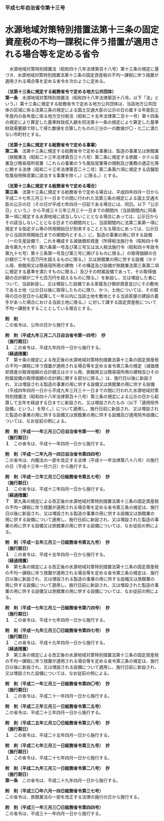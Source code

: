 ### 平成七年自治省令第十三号  
# 水源地域対策特別措置法第十三条の固定資産税の不均一課税に伴う措置が適用される場合等を定める省令  
　水源地域対策特別措置法（昭和四十八年法律第百十八号）第十三条の規定に基づき、水源地域対策特別措置法第十三条の固定資産税の不均一課税に伴う措置が適用される場合等を定める省令を次のように定める。  
  
**（法第十三条に規定する総務省令で定める地方公共団体）**  
**第一条**　水源地域対策特別措置法（昭和四十八年法律第百十八号。以下「法」という。）第十三条に規定する総務省令で定める地方公共団体は、当該地方公共団体の区域に係る法第三条の規定による国土交通大臣の公示の日の属する年度前三年度内の各年度に係る地方交付税法（昭和二十五年法律第二百十一号）第十四条の規定により算定した基準財政収入額を同法第十一条の規定により算定した基準財政需要額で除して得た数値を合算したものの三分の一の数値が〇・七二に満たない市町村とする。  
  
**（法第十三条に規定する総務省令で定める事業）**  
**第二条**　法第十三条に規定する総務省令で定める事業は、製造の事業又は旅館業（旅館業法（昭和二十三年法律第百三十八号）第二条に規定する旅館・ホテル営業及び簡易宿所営業（これらの事業のうち風俗営業等の規制及び業務の適正化等に関する法律（昭和二十三年法律第百二十二号）第二条第六項に規定する店舗型性風俗特殊営業に該当する事業を除く。）に限る。）とする。  
  
**（法第十三条に規定する総務省令で定める場合）**  
**第三条**　法第十三条に規定する総務省令で定める場合は、平成四年四月一日から平成二十七年三月三十一日までの間に行われた法第三条の規定による国土交通大臣の公示の日（その日が平成七年四月一日前である場合には、同日。以下「公示日」という。）から平成三十三年三月三十一日までの期間内（当該期間内に同条第一項に規定する水源地域に該当しないこととなる場合にあっては、公示日からその該当しないこととなる日までの期間内とし、当該期間内に法第二条第一項に規定する指定ダム等の供用開始日が到来することとなる場合にあっては、公示日から当該供用開始日までの期間内とする。）に、製造の事業の用に供する設備（一の生産設備で、これを構成する減価償却資産（所得税法施行令（昭和四十年政令第九十六号）第六条第一号及び第三号又は法人税法施行令（昭和四十年政令第九十七号）第十三条第一号及び第三号に掲げるものに限る。）の取得価額の合計額が二千七百万円を超えるものに限る。）又は旅館業の用に供する設備（ホテル用、旅館用又は簡易宿所用の建物（その構造及び設備が旅館業法第三条第二項に規定する基準を満たすものに限る。）及びその附属設備であって、その取得価額の合計額が二千七百万円を超えるものに限る。）を新設し、又は増設した者について、当該新設し、又は増設した設備である家屋及び償却資産並びにその敷地である土地（公示日以後に取得したものに限り、かつ、土地については、その取得の日の翌日から起算して一年以内に当該土地を敷地とする当該家屋の建設の着手があった場合における当該土地に限る。）に対して課する固定資産税について不均一課税をすることとしている場合とする。  
  
**附　則**  
この省令は、公布の日から施行する。  
  
**附　則（平成九年三月二八日自治省令第一四号）　抄**  
**（施行期日）**  
**１**　この省令は、平成九年四月一日から施行する。  
**（経過措置）**  
**７**　第十条の規定による改正後の水源地域対策特別措置法第十三条の固定資産税の不均一課税に伴う措置が適用される場合等を定める省令第三条の規定（減価償却資産の取得価額の合計額又はホテル用、旅館用又は簡易宿所用の建物及びその附属設備の取得価額の合計額に関する部分に限る。）は、施行日以後に新設され、又は増設される製造の事業の用に供する設備又は旅館業の用に供する設備（平成四年四月一日から平成九年三月三十一日までの間に行われた水源地域対策特別措置法（昭和四十八年法律第百十八号）第三条の規定による公示の日から起算して五年を経過する日までに新設され、又は増設されたもの（以下「適用除外設備」という。）を除く。）について適用し、施行日前に新設され、又は増設された製造の事業の用に供する設備又は旅館業の用に供する設備及び適用除外設備については、なお従前の例による。  
  
**附　則（平成一一年三月三〇日自治省令第一一号）　抄**  
**（施行期日）**  
**１**　この省令は、平成十一年四月一日から施行する。  
  
**附　則（平成一二年九月一四日自治省令第四四号）**  
この省令は、内閣法の一部を改正する法律（平成十一年法律第八十八号）の施行の日（平成十三年一月六日）から施行する。  
  
**附　則（平成一三年三月三〇日総務省令第五七号）　抄**  
**（施行期日）**  
**１**　この省令は、平成十三年四月一日から施行する。  
**（経過措置）**  
**７**　第九条の規定による改正後の水源地域対策特別措置法第十三条の固定資産税の不均一課税に伴う措置が適用される場合等を定める省令第三条の規定は、施行日以後に新設され、又は増設される製造の事業の用に供する設備又は旅館業の用に供する設備について適用し、施行日前に新設され、又は増設された製造の事業の用に供する設備又は旅館業の用に供する設備については、なお従前の例による。  
  
**附　則（平成一五年三月三一日総務省令第五九号）　抄**  
**（施行期日）**  
**１**　この省令は、平成十五年四月一日から施行する。  
**（経過措置）**  
**６**　第七条の規定による改正後の水源地域対策特別措置法第十三条の固定資産税の不均一課税に伴う措置が適用される場合等を定める省令第三条の規定は、施行日以後に新設され、又は増設される製造の事業の用に供する設備又は旅館業の用に供する設備について適用し、施行日前に新設され、又は増設された製造の事業の用に供する設備又は旅館業の用に供する設備については、なお従前の例による。  
  
**附　則（平成一七年三月三一日総務省令第六四号）　抄**  
**（施行期日）**  
**１**　この省令は、平成十七年四月一日から施行する。  
  
**附　則（平成一九年三月三〇日総務省令第四七号）　抄**  
**（施行期日）**  
**１**　この省令は、平成十九年四月一日から施行する。  
**（経過措置）**  
**３**　第三条の規定による改正後の水源地域対策特別措置法第十三条の固定資産税の不均一課税に伴う措置が適用される場合等を定める省令第三条の規定は、施行日以後に新設され、又は増設される設備について適用し、施行日前に新設され、又は増設された設備については、なお従前の例による。  
  
**附　則（平成二一年三月三一日総務省令第四〇号）　抄**  
**（施行期日）**  
**１**　この省令は、平成二十一年四月一日から施行する。  
  
**附　則（平成二三年三月三一日総務省令第二五号）**  
この省令は、平成二十三年四月一日から施行する。  
  
**附　則（平成二五年三月三〇日総務省令第三八号）　抄**  
**（施行期日）**  
**１**　この省令は、平成二十五年四月一日から施行する。  
  
**附　則（平成二七年三月三一日総務省令第三九号）　抄**  
**（施行期日）**  
**１**　この省令は、平成二十七年四月一日から施行する。  
  
**附　則（平成二九年三月三一日総務省令第二八号）　抄**  
**（施行期日）**  
**第一条**　この省令は、平成二十九年四月一日から施行する。  
  
**附　則（平成三〇年六月一四日総務省令第三七号）**  
この省令は、旅館業法の一部を改正する法律の施行の日から施行する。  
  
**附　則（平成三一年三月三〇日総務省令第四四号）**  
この省令は、平成三十一年四月一日から施行する。  
  
